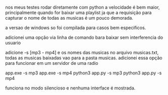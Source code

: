 nos meus testes rodar diretamente com python a velocidade é bem maior, principalmente quando for baixar uma playlist ja que a requisição para capturar o nome de todas as musicas é um pouco demorada.

a versao de windows so foi compilada para casos bem especificos.

adicionei uma opção via linha de comando bara baixar sem interferencia do usuario

adicione -s [mp3 - mp4] e os nomes das musicas no arquivo musicas.txt, todas as musicas baixadas vao para a pasta musicas.
adicionei essa opção para funcionar em um servidor de uma radio

app.exe -s mp3
app.exe -s mp4
python3 app.py -s mp3
python3 app.py -s mp4

funciona no modo silencioso e nenhuma interface é mostrada.

